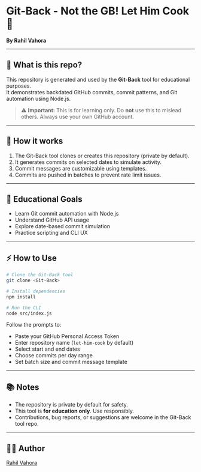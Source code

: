 
# Git-Back - Not the GB! Let Him Cook 🍳

**By Rahil Vahora**

---

## 🔧 What is this repo?

This repository is generated and used by the **Git-Back** tool for educational purposes.  
It demonstrates backdated GitHub commits, commit patterns, and Git automation using Node.js.

> ⚠️ **Important:** This is for learning only. Do **not** use this to mislead others. Always use your own GitHub account.

---

## 📝 How it works

1. The Git-Back tool clones or creates this repository (private by default).  
2. It generates commits on selected dates to simulate activity.  
3. Commit messages are customizable using templates.  
4. Commits are pushed in batches to prevent rate limit issues.

---

## 🎯 Educational Goals

- Learn Git commit automation with Node.js
- Understand GitHub API usage
- Explore date-based commit simulation
- Practice scripting and CLI UX

---

## ⚡ How to Use

```bash
# Clone the Git-Back tool
git clone <Git-Back>

# Install dependencies
npm install

# Run the CLI
node src/index.js
````

Follow the prompts to:

* Paste your GitHub Personal Access Token
* Enter repository name (`let-him-cook` by default)
* Select start and end dates
* Choose commits per day range
* Set batch size and commit message template

---

## 📚 Notes

* The repository is private by default for safety.
* This tool is **for education only**. Use responsibly.
* Contributions, bug reports, or suggestions are welcome in the Git-Back tool repo.

---

## 👨‍💻 Author

[Rahil Vahora](https://github.com/rahil1202)

````


